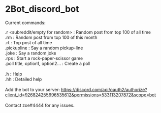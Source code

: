 # 2Bot_discord_bot

 Current commands:

.r <subreddit/empty for random> : Random post from top 100 of all time<br />
.rm <subreddit> : Random post from top 100 of this month<br />
.rt <subreddit> : Top post of all time<br />
.pickupline : Say a random pickup-line<br />
.joke : Say a random joke<br />
.rps : Start a rock-paper-scissor game<br />
.poll title, <specify emoji> option1, <specify emoji> option2... : Create a poll<br /><br />
.h     : Help<br />
.hh    : Detailed help<br /><br />
Add the bot to your server: https://discord.com/api/oauth2/authorize?client_id=926824255696535612&permissions=533113207872&scope=bot<br /><br />
Contact zoe#4444 for any issues.
​
